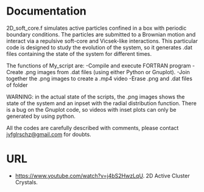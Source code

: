 # Documentation
2D_soft_core.f simulates active particles confined in a box with periodic boundary conditions. The particles are submitted to a Brownian motion and interact via a repulsive soft-core and Vicsek-like interactions. This particular code is designed to study the evolution of the system, so it generates .dat files containing the state of the system for different times.

The functions of My_script are:
-Compile and execute FORTRAN program
-Create .png images from .dat files (using either Python or Gnuplot). 
-Join together the .png images to create a .mp4 video
-Erase .png and .dat files of folder

WARNING: in the actual state of the scripts, the .png images shows the state of the system and an inpset with the radial distribution function. There is a bug on the Gnuplot code, so videos with inset plots can only be generated by using python.

All the codes are carefully described with comments, please contact jvfglrschz@gmail.com for doubts.
# URL
* https://www.youtube.com/watch?v=j4bS2HwzLqU. 2D Active Cluster Crystals.
